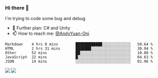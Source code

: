 ### Hi there 👋

I'm trying to code some bug and debug

- 🌱 Further plan: C# and Unity
- 📫 How to reach me: [@AndyYuan-Oni](https://github.com/AndyYuan-Oni)


<!--START_SECTION:waka-->
```text
Markdown    4 hrs 8 mins        ████████████░░░░░░░░░░░░░   50.64 % 
HTML        2 hrs 31 mins       ███████░░░░░░░░░░░░░░░░░░   30.94 % 
Other       52 mins             ██░░░░░░░░░░░░░░░░░░░░░░░   10.80 % 
JavaScript  22 mins             █░░░░░░░░░░░░░░░░░░░░░░░░   04.63 % 
JSON        14 mins             ░░░░░░░░░░░░░░░░░░░░░░░░░   02.96 %
```
<!--END_SECTION:waka-->

  <!--**AndyYuan-Oni/AndyYuan-Oni** is a ✨ _special_ ✨ repository because its `README.md` (this file) appears on your GitHub profile.-->
<!--[![Top Langs](https://github-readme-stats.vercel.app/api/top-langs/?username=AndyYUan-Oni&layout=compact)](https://github.com/AndyYUan-Oni/github-readme-stats)-->
<a href="https://github.com/AndyYUan-Oni/github-readme-stats">
  <img align="left" src="https://github-readme-stats.vercel.app/api?username=AndyYUan-Oni&hide=stars" />
</a>
<a href="https://github.com/AndyYUan-Oni/github-readme-stats">
  <img align="left" src="https://github-readme-stats.vercel.app/api/top-langs/?username=AndyYUan-Oni&layout=compact" />
</a>

